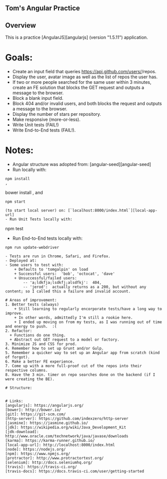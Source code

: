 ## Tom's Angular Practice

## Overview

This is a practice [AngularJS][angularjs] (version "1.5.11") application.

# Goals:
- Create an input field that queries ​https://api.github.com/users/<USER>/repos​.
- Display the user, avatar image as well as the list of repos the user has.
- If two or more people searched for the same user within 3 minutes, create an FE solution that blocks the GET request and outputs a message to the browser.
- Block a blank input field.
- Block 404 and/or invalid users, and both blocks the request and outputs a message to the browser.
- Display the number of stars per repository.
- Make responsive (more-or-less).
- Write Unit tests (FAIL!)
- Write End-to-End tests (FAIL!).

# Notes:
- Angular structure was adopted from: [angular-seed][angular-seed]
- Run locally with:
```
npm install
,
```
bower install
,
and
```
npm start

(to start local server) on: [`localhost:8000/index.html`][local-app-url]
- Run Unit Tests locally with:
```
npm test

- Run End-to-End tests locally with:
```
npm run update-webdriver

- Tests are run in Chrome, Safari, and Firefox.
- Deployed at:
- Some users to test with:
    + Defaults to 'tomgalpin' on load
    + Successful users:  'bob', 'octocat', 'dave'
    + Unsuccessful/failed users:
        -- 'a;ldkfja;lsdkfj;alsdfkj':  404,
        -- 'jerod':  actually returns as a 200, but without any content; so I called this a failure and invalid account.

# Areas of improvement:
1. Better tests (always)
    + Still learning to regularly encorporate tests/have a long way to improve.
    + In other words, admittedly I'm still a rookie here.
    + I ended up moving on from my tests, as I was running out of time and energy to push.  :(
2. Refactor:
  + Functions do one thing.
  + Abstract out GET request to a model or factory.
3. Minimize JS and CSS for prod.
4. Remember how to set up Grunt and/or Gulp.
5. Remember a quicker way to set up an Angular app from scratch (kind of forgot).
6. Make a better FE experience.
7. Come up with a more full-proof cut of the repos into their respective columns.
8. Have the 3 min. timer on repo searches done on the backend (if I were creating the BE).

# Structure:


# Links:
[angularjs]: https://angularjs.org/
[bower]: http://bower.io/
[git]: https://git-scm.com/
[http-server]: https://github.com/indexzero/http-server
[jasmine]: https://jasmine.github.io/
[jdk]: https://wikipedia.org/wiki/Java_Development_Kit
[jdk-download]: http://www.oracle.com/technetwork/java/javase/downloads
[karma]: https://karma-runner.github.io/
[local-app-url]: http://localhost:8000/index.html
[node]: https://nodejs.org/
[npm]: https://www.npmjs.org/
[protractor]: http://www.protractortest.org/
[selenium]: http://docs.seleniumhq.org/
[travis]: https://travis-ci.org/
[travis-docs]: https://docs.travis-ci.com/user/getting-started
